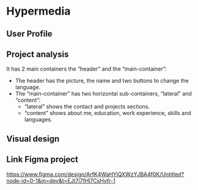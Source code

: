 # Hypermedia
## User Profile

## Project analysis
It has 2 main containers the “header” and the “main-container”:
 - The header has the picture, the name and two buttons to change the language.
 - The “main-container” has two horizontal sub-containers, “lateral” and “content”:
   - “lateral” shows the contact and projects sections.
   - “content” shows about me, education, work experience, skills and languages.
## Visual design

## Link Figma project
https://www.figma.com/design/ArfK4WaHYiQXWzYJBA4f0K/Untitled?node-id=0-1&m=dev&t=EJt7i7fHl7CsHvfr-1
